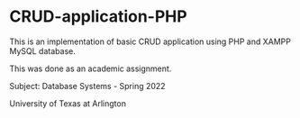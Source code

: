 # CRUD-application-PHP


This is an implementation of basic CRUD application using PHP and XAMPP MySQL database.

This was done as an academic assignment.

Subject: Database Systems - Spring 2022

University of Texas at Arlington
